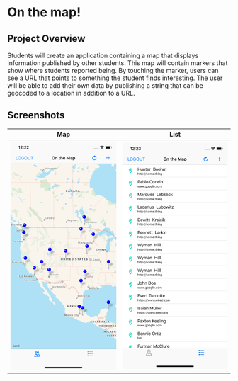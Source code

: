 # On the map!

## Project Overview
Students will create an application containing a map that displays information published by other students. This map will contain markers that show where students reported being. By touching the marker, users can see a URL that points to something the student finds interesting. The user will be able to add their own data by publishing a string that can be geocoded to a location in addition to a URL.

## Screenshots
Map             |  List
:-------------------------:|:-------------------------:
![](/screenshots/map.png)  |  ![](/screenshots/list.png)